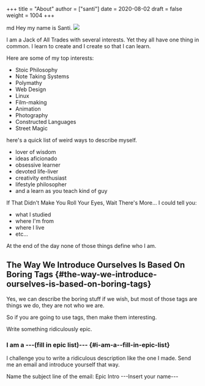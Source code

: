 +++
title = "About"
author = ["santi"]
date = 2020-08-02
draft = false
weight = 1004
+++

md
Hey my name is Santi.
 ![](/about-me-1-big.jpg)

I am a Jack of All Trades with several interests. Yet they all have one thing in common.
I learn to create and I create so that I can learn.

Here are some of my top interests:

-   Stoic Philosophy
-   Note Taking Systems
-   Polymathy
-   Web Design
-   Linux
-   Film-making
-   Animation
-   Photography
-   Constructed Languages
-   Street Magic

here's a quick list of weird ways to describe myself.

-   lover of wisdom
-   ideas aficionado
-   obsessive learner
-   devoted life-liver
-   creativity enthusiast
-   lifestyle philosopher
-   and a learn as you teach kind of guy

If That Didn't Make You Roll Your Eyes, Wait There's More...
I could tell you:

-   what I studied
-   where I'm from
-   where I live
-   etc...

At the end of the day none of those things define who I am.


## The Way We Introduce Ourselves Is Based On Boring Tags {#the-way-we-introduce-ourselves-is-based-on-boring-tags}

Yes, we can describe the boring stuff if we wish, but most of those tags are things we do, they are not who we are.

So if you are going to use tags, then make them interesting.

Write something ridiculously epic.


### I am a ---(fill in epic list)--- {#i-am-a--fill-in-epic-list}

I challenge you to write a ridiculous description like the one I made. Send me an email and introduce yourself that way.

Name the subject line of the email:
Epic Intro ---Insert your name---
